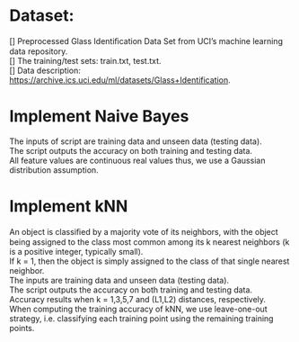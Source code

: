 # Dataset: 
[] Preprocessed Glass Identiﬁcation Data Set
from UCI’s machine learning data repository.     
[] The training/test sets: 
train.txt, test.txt.  
[] Data description: 
https://archive.ics.uci.edu/ml/datasets/Glass+Identification. 

# Implement Naive Bayes 
The inputs of script are training data and unseen data (testing data).   
The script outputs the accuracy on both training and testing data.   
All feature values are continuous real values thus, we use a Gaussian distribution assumption.   

# Implement kNN 
An object is classiﬁed by a majority vote of its neighbors, with the object being assigned to the class most common among its k nearest neighbors (k is a positive integer, typically small).   
If k = 1, then the object is simply assigned to the class of that single nearest neighbor.   
The inputs are training data and unseen data (testing data).   
The script outputs the accuracy on both training and testing data.   
Accuracy results when k = 1,3,5,7 and (L1,L2) distances, respectively.   
When computing the training accuracy of kNN, we use leave-one-out strategy, i.e. classifying each training point using the remaining training points.
